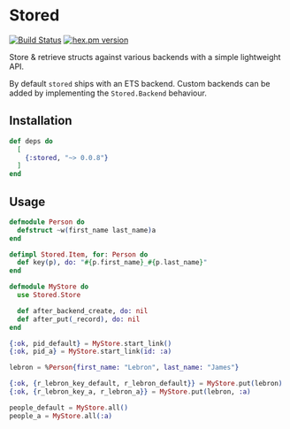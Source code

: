 # Stored

[![Build Status](https://github.com/rupurt/stored/workflows/test/badge.svg?branch=main)](https://github.com/rupurt/stored/actions?query=workflow%3Atest)
[![hex.pm version](https://img.shields.io/hexpm/v/stored.svg?style=flat)](https://hex.pm/packages/stored)

Store & retrieve structs against various backends with a simple lightweight API.

By default `stored` ships with an ETS backend. Custom backends can be added by implementing the `Stored.Backend` behaviour.

## Installation

```elixir
def deps do
  [
    {:stored, "~> 0.0.8"}
  ]
end
```

## Usage

```elixir
defmodule Person do
  defstruct ~w(first_name last_name)a
end

defimpl Stored.Item, for: Person do
  def key(p), do: "#{p.first_name}_#{p.last_name}"
end

defmodule MyStore do
  use Stored.Store

  def after_backend_create, do: nil
  def after_put(_record), do: nil
end

{:ok, pid_default} = MyStore.start_link()
{:ok, pid_a} = MyStore.start_link(id: :a)

lebron = %Person{first_name: "Lebron", last_name: "James"}

{:ok, {r_lebron_key_default, r_lebron_default}} = MyStore.put(lebron)
{:ok, {r_lebron_key_a, r_lebron_a}} = MyStore.put(lebron, :a)

people_default = MyStore.all()
people_a = MyStore.all(:a)
```
